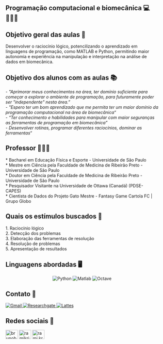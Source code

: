 <h2>Programação computacional e biomecânica 💻👨🏽‍💻</h2>

<h2>Objetivo geral das aulas 🎯</h2>
Desenvolver o raciocínio lógico, potencilizando o aprendizado em linguagens de programação, como MATLAB e Python, permitindo maior autonomia e experiência na manipulação e interpretação na análise de dados em biomecânica.

<h2>Objetivo dos alunos com as aulas 📚</h2>
- <i> "Aprimorar meus conhecimentos na área, ter domínio suficiente para começar a explorar o ambiente de programação, para futuramente poder ser "independente" nesta área.” </i><br>
- <i> "Espero ter um bom aprendizado que me permita ter um maior domínio da programação computacional na área de biomecânica“ </i><br>
- <i> “Ter conhecimento e habilidades para manipular com maior seguranças as ferramentas de programação em biomecânica” </i><br>
- <i> Desenvolver rotinas, programar diferentes raciocínios, dominar as ferramentas“ </i><br>

<h2>Professor 👨🏽‍🏫</h2>
* Bacharel em Educação Física e Esporte - Universidade de São Paulo<br>
* Mestre em Ciência pela Faculdade de Medicina de Ribeirão Preto - Universidade de São Paulo<br>
* Doutor em Ciência pela Faculdade de Medicina de Ribeirão Preto - Universidade de São Paulo<br>
* Pesquisador Visitante na Universidade de Ottawa (Canadá) (PDSE-CAPES)<br>
* Cientista de Dados do Projeto Gato Mestre - Fantasy Game Cartola FC | Grupo Globo<br>

<h2>Quais os estímulos buscados 💭</h2>
1. Raciocínio lógico<br>
2. Detecção dos problemas<br>
3. Elaboração das ferramentas de resolução<br>
4. Resolução de problemas<br>
5. Apresentação de resultados<br>

<h2>Linguagens abordadas  🖥️</h2>
<p align="center">
    <img alt="Python" src="https://img.shields.io/badge/python-3670A0?style=for-the-badge&logo=python&logoColor=ffdd543"/>
    <img alt="Matlab" src="https://img.shields.io/badge/MATLAB-orange.svg?&style=for-the-badge&logo=Jupyter&logoColor=white"/>
    <img alt="Octave" src="https://img.shields.io/badge/OCTAVE-darkblue?style=for-the-badge&logo=octave&logoColor=fcd683"/>
<br>
</p>

<h2>Contato 💬</h2>
<a href="mailto:brunosebdo@gmail.com"  >
    <img alt="Gmail" src="https://img.shields.io/badge/Gmail-D14836?style=for-the-badge&logo=gmail&logoColor=white" />
</a>
<a href="https://www.researchgate.net/profile/Bruno-Bedo"  >
    <img alt="Researchgate" src="https://img.shields.io/badge/ResearchGate-00CCBB?style=for-the-badge&logo=ResearchGate&logoColor=white"/>
</a>
<a href="http://buscatextual.cnpq.br/buscatextual/visualizacv.do?metodo=apresentar&id=K4361392P5"  >
    <img alt="Lattes" src="https://img.shields.io/badge/Lattes-0000FF?style=for-the-badge&logo=Lattes&logoColor=white"/>
</a> 
<br>
<h2>Redes sociais 🔗 </h2>
<p align="left">
<a href="https://twitter.com/brunobedo" target="blank"><img align="center" src="https://raw.githubusercontent.com/rahuldkjain/github-profile-readme-generator/master/src/images/icons/Social/twitter.svg" alt="brunobedo" height="30" width="40" /></a>
<a href="https://www.linkedin.com/in/bruno-bedo-6bb463181/" target="blank"><img align="center" src="https://raw.githubusercontent.com/rahuldkjain/github-profile-readme-generator/master/src/images/icons/Social/linked-in-alt.svg" alt="ramikrispin" height="30" width="40" /></a>
<a href="https://www.instagram.com/brunobedo/" target="blank"><img align="center" src="https://raw.githubusercontent.com/rahuldkjain/github-profile-readme-generator/master/src/images/icons/Social/instagram.svg" alt="rami.krispin" height="30" width="40" /></a>
